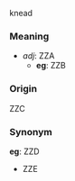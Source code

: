 knead
### Meaning
+ _adj_: ZZA
    + __eg__: ZZB

### Origin

ZZC

### Synonym

__eg__: ZZD

+ ZZE


